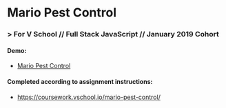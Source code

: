 # Mario Pest Control
### > For V School // Full Stack JavaScript // January 2019 Cohort

#### Demo:
- <a href="http://htmlpreview.github.com/?https://github.com/yummywakame/V-School-Assignments/blob/master/projects/week-02/mario-pest-control/index.html" target="_blank">Mario Pest Control</a>

#### Completed according to assignment instructions: 
- https://coursework.vschool.io/mario-pest-control/ 
